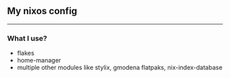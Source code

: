 ## My nixos config
---
### What I use?
- flakes
- home-manager
- multiple other modules like stylix, gmodena flatpaks, nix-index-database
